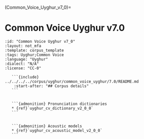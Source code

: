 
(Common_Voice_Uyghur_v7_0)=
# Common Voice Uyghur v7.0

``````{corpus} Common Voice Uyghur v7.0
:id: "Common Voice Uyghur v7_0"
:layout: not_mfa
:template: corpus_template
:tags: Uyghur;Common Voice
:language: "Uyghur"
:dialect: "N/A"
:license: "CC-0"

   ```{include} ../../../../corpus/uyghur/common_voice_uyghur/7.0/README.md
    :start-after: "## Corpus details"
   ```


   ```{admonition} Pronunciation dictionaries
   * {ref}`uyghur_cv_dictionary_v2_0_0`
   ```


   ```{admonition} Acoustic models
   * {ref}`uyghur_cv_acoustic_model_v2_0_0`
   ```
``````
